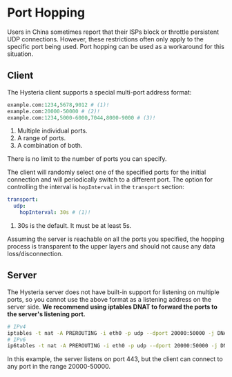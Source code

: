 # Port Hopping

Users in China sometimes report that their ISPs block or throttle persistent UDP connections. However, these restrictions often only apply to the specific port being used. Port hopping can be used as a workaround for this situation.

## Client

The Hysteria client supports a special multi-port address format:

```python
example.com:1234,5678,9012 # (1)!
example.com:20000-50000 # (2)!
example.com:1234,5000-6000,7044,8000-9000 # (3)!
```

1. Multiple individual ports.
2. A range of ports.
3. A combination of both.

There is no limit to the number of ports you can specify.

The client will randomly select one of the specified ports for the initial connection and will periodically switch to a different port. The option for controlling the interval is `hopInterval` in the `transport` section:

```yaml
transport:
  udp:
    hopInterval: 30s # (1)!
```

1. 30s is the default. It must be at least 5s.

Assuming the server is reachable on all the ports you specified, the hopping process is transparent to the upper layers and should not cause any data loss/disconnection.

## Server

The Hysteria server does not have built-in support for listening on multiple ports, so you cannot use the above format as a listening address on the server side. **We recommend using iptables DNAT to forward the ports to the server's listening port.**

```bash
# IPv4
iptables -t nat -A PREROUTING -i eth0 -p udp --dport 20000:50000 -j DNAT --to-destination :443
# IPv6
ip6tables -t nat -A PREROUTING -i eth0 -p udp --dport 20000:50000 -j DNAT --to-destination :443
```

In this example, the server listens on port 443, but the client can connect to any port in the range 20000-50000.
